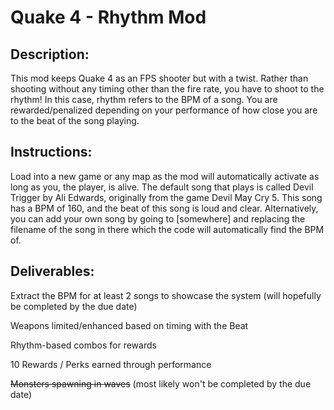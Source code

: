 # Quake 4 - Rhythm Mod 

## Description:

This mod keeps Quake 4 as an FPS shooter but with a twist. Rather than shooting without any timing other than the fire rate, you have to shoot to the rhythm! In this case, rhythm refers to the BPM of a song. You are rewarded/penalized depending on your performance of how close you are to the beat of the song playing.

## Instructions:

Load into a new game or any map as the mod will automatically activate as long as you, the player, is alive. The default song that plays is called Devil Trigger by Ali Edwards, originally from the game Devil May Cry 5. This song has a BPM of 160, and the beat of this song is loud and clear. Alternatively, you can add your own song by going to [somewhere] and replacing the filename of the song in there which the code will automatically find the BPM of.

## Deliverables:

Extract the BPM for at least 2 songs to showcase the system (will hopefully be completed by the due date)

Weapons limited/enhanced based on timing with the Beat

Rhythm-based combos for rewards

10 Rewards / Perks earned through performance

~~Monsters spawning in waves~~ (most likely won't be completed by the due date)

